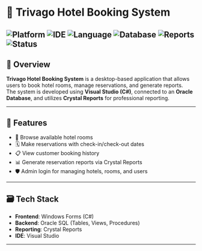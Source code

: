 # 🏨 Trivago Hotel Booking System

![Platform](https://img.shields.io/badge/Platform-Windows-blue)
![IDE](https://img.shields.io/badge/IDE-Visual%20Studio-purple)
![Language](https://img.shields.io/badge/Language-C%23-00599C)
![Database](https://img.shields.io/badge/Database-Oracle-red)
![Reports](https://img.shields.io/badge/Reporting-Crystal%20Reports-brightgreen)
![Status](https://img.shields.io/badge/Status-Completed-success)
---

## 📌 Overview

**Trivago Hotel Booking System** is a desktop-based application that allows users to book hotel rooms, manage reservations, and generate reports.  
The system is developed using **Visual Studio (C#)**, connected to an **Oracle Database**, and utilizes **Crystal Reports** for professional reporting.

---

## 🎯 Features

- 🏨 Browse available hotel rooms  
- 🗓️ Make reservations with check-in/check-out dates  
- 📋 View customer booking history  
- 📊 Generate reservation reports via Crystal Reports  
- 🛡️ Admin login for managing hotels, rooms, and users  

---

## 🗃️ Tech Stack

- **Frontend**: Windows Forms (C#)
- **Backend**: Oracle SQL (Tables, Views, Procedures)
- **Reporting**: Crystal Reports
- **IDE**: Visual Studio

---
